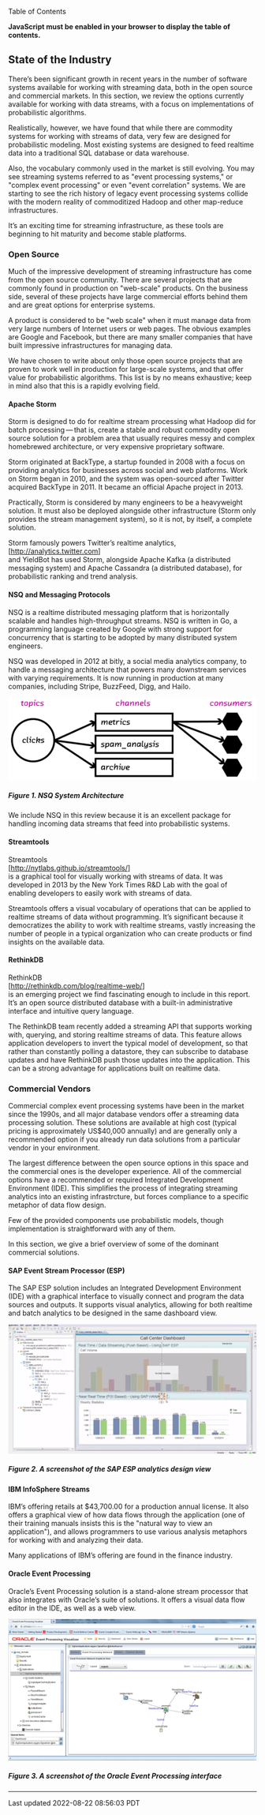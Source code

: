Table of Contents

**JavaScript must be enabled in your browser to display the table of
contents.**

## State of the Industry

There’s been significant growth in recent years in the number of
software systems available for working with streaming data, both in the
open source and commercial markets. In this section, we review the
options currently available for working with data streams, with a focus
on implementations of probabilistic algorithms.

Realistically, however, we have found that while there are commodity
systems for working with streams of data, very few are designed for
probabilistic modeling. Most existing systems are designed to feed
realtime data into a traditional SQL database or data warehouse.

Also, the vocabulary commonly used in the market is still evolving. You
may see streaming systems referred to as "event processing systems," or
"complex event processing" or even "event correlation" systems. We are
starting to see the rich history of legacy event processing systems
collide with the modern reality of commoditized Hadoop and other
map-reduce infrastructures.

It’s an exciting time for streaming infrastructure, as these tools are
beginning to hit maturity and become stable platforms.

### Open Source

Much of the impressive development of streaming infrastructure has come
from the open source community. There are several projects that are
commonly found in production on "web-scale" products. On the business
side, several of these projects have large commercial efforts behind
them and are great options for enterprise systems.

A product is considered to be "web scale" when it must manage data from
very large numbers of Internet users or web pages. The obvious examples
are Google and Facebook, but there are many smaller companies that have
built impressive infrastructures for managing data.

We have chosen to write about only those open source projects that are
proven to work well in production for large-scale systems, and that
offer value for probabilistic algorithms. This list is by no means
exhaustive; keep in mind also that this is a rapidly evolving field.

#### Apache Storm

Storm is designed to do for realtime stream processing what Hadoop did
for batch processing — that is, create a stable and robust commodity
open source solution for a problem area that usually requires messy and
complex homebrewed architecture, or very expensive proprietary software.

Storm originated at BackType, a startup founded in 2008 with a focus on
providing analytics for businesses across social and web platforms. Work
on Storm began in 2010, and the system was open-sourced after Twitter
acquired BackType in 2011. It became an official Apache project in 2013.

Practically, Storm is considered by many engineers to be a heavyweight
solution. It must also be deployed alongside other infrastructure (Storm
only provides the stream management system), so it is not, by itself, a
complete solution.

Storm famously powers Twitter’s realtime analytics, <span
class="footnote">  
\[<http://analytics.twitter.com>\]  
</span> and YieldBot has used Storm, alongside Apache Kafka (a
distributed messaging system) and Apache Cassandra (a distributed
database), for probabilistic ranking and trend analysis.

#### NSQ and Messaging Protocols

NSQ is a realtime distributed messaging platform that is horizontally
scalable and handles high-throughput streams. NSQ is written in Go, a
programming language created by Google with strong support for
concurrency that is starting to be adopted by many distributed system
engineers.

NSQ was developed in 2012 at bitly, a social media analytics company, to
handle a messaging architecture that powers many downstream services
with varying requirements. It is now running in production at many
companies, including Stripe, BuzzFeed, Digg, and Hailo.

![NSQ System Architecture](figures/25.svg)

##### Figure 1. NSQ System Architecture

We include NSQ in this review because it is an excellent package for
handling incoming data streams that feed into probabilistic systems.

#### Streamtools

Streamtools <span class="footnote">  
\[<http://nytlabs.github.io/streamtools/>\]  
</span> is a graphical tool for visually working with streams of data.
It was developed in 2013 by the New York Times R&D Lab with the goal of
enabling developers to easily work with streams of data.

Streamtools offers a visual vocabulary of operations that can be applied
to realtime streams of data without programming. It’s significant
because it democratizes the ability to work with realtime streams,
vastly increasing the number of people in a typical organization who can
create products or find insights on the available data.

#### RethinkDB

RethinkDB <span class="footnote">  
\[<http://rethinkdb.com/blog/realtime-web/>\]  
</span> is an emerging project we find fascinating enough to include in
this report. It’s an open source distributed database with a built-in
administrative interface and intuitive query language.

The RethinkDB team recently added a streaming API that supports working
with, querying, and storing realtime streams of data. This feature
allows application developers to invert the typical model of
development, so that rather than constantly polling a datastore, they
can subscribe to database updates and have RethinkDB push those updates
into the application. This can be a strong advantage for applications
built on realtime data.

### Commercial Vendors

Commercial complex event processing systems have been in the market
since the 1990s, and all major database vendors offer a streaming data
processing solution. These solutions are available at high cost (typical
pricing is approximately US$40,000 annually) and are generally only a
recommended option if you already run data solutions from a particular
vendor in your environment.

The largest difference between the open source options in this space and
the commercial ones is the developer experience. All of the commercial
options have a recommended or required Integrated Development
Environment (IDE). This simplifies the process of integrating streaming
analytics into an existing infrastrcture, but forces compliance to a
specific metaphor of data flow design.

Few of the provided components use probabilistic models, though
implementation is straightforward with any of them.

In this section, we give a brief overview of some of the dominant
commercial solutions.

#### SAP Event Stream Processor (ESP)

The SAP ESP solution includes an Integrated Development Environment
(IDE) with a graphical interface to visually connect and program the
data sources and outputs. It supports visual analytics, allowing for
both realtime and batch analytics to be designed in the same dashboard
view.

![SAP ESP](figures/26.png)

##### Figure 2. A screenshot of the SAP ESP analytics design view

#### IBM InfoSphere Streams

IBM’s offering retails at $43,700.00 for a production annual license. It
also offers a graphical view of how data flows through the application
(one of their training manuals insists this is the "natural way to view
an application"), and allows programmers to use various analysis
metaphors for working with and analyzing their data.

Many applications of IBM’s offering are found in the finance industry.

#### Oracle Event Processing

Oracle’s Event Processing solution is a stand-alone stream processor
that also integrates with Oracle’s suite of solutions. It offers a
visual data flow editor in the IDE, as well as a web view.

![Oracle Event Processing](figures/27.png)

##### Figure 3. A screenshot of the Oracle Event Processing interface

------------------------------------------------------------------------

Last updated 2022-08-22 08:56:03 PDT
